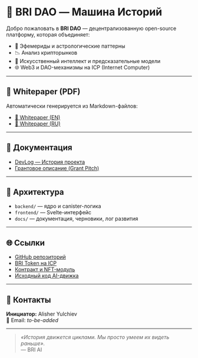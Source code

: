 # 🧬 BRI DAO — Машина Историй

Добро пожаловать в **BRI DAO** — децентрализованную open-source платформу, которая объединяет:

- 🔭 Эфемериды и астрологические паттерны
- 📉 Анализ крипторынков
- 🧠 Искусственный интеллект и предсказательные модели
- 🌐 Web3 и DAO-механизмы на ICP (Internet Computer)

---

## 📄 Whitepaper (PDF)

Автоматически генерируется из Markdown-файлов:

- [📘 Whitepaper (EN)](Whitepaper_EN.pdf)
- [📙 Whitepaper (RU)](Whitepaper_RU.pdf)

---

## 🧭 Документация

- [DevLog — История проекта](Changelog.md)
- [Грантовое описание (Grant Pitch)](GrantPitch.md)

---

## 🧩 Архитектура

- `backend/` — ядро и canister-логика
- `frontend/` — Svelte-интерфейс
- `docs/` — документация, черновики, лог развития

---

## 🌐 Ссылки

- [GitHub репозиторий](https://github.com/AiBhrigu/BRI_DAO)
- [BRI Token на ICP](#)
- [Контракт и NFT-модуль](#)
- [Исходный код AI-движка](#)

---

## 👤 Контакты

**Инициатор:** Alisher Yulchiev  
📧 Email: _to-be-added_

---

> _«История движется циклами. Мы просто умеем их видеть раньше»._  
> — BRI AI
